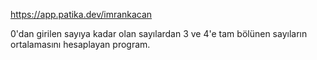 
https://app.patika.dev/imrankacan

0'dan girilen sayıya kadar olan sayılardan 3 ve 4'e tam bölünen sayıların ortalamasını hesaplayan program.
